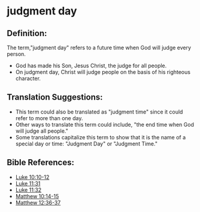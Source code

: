 # judgment day #

## Definition: ##

The term,"judgment day" refers to a future time when God will judge every person.

* God has made his Son, Jesus Christ, the judge for all people.
* On judgment day, Christ will judge people on the basis of his righteous character.

## Translation Suggestions: ##

* This term could also be translated as "judgment time" since it could refer to more than one day.
* Other ways to translate this term could include, "the end time when God will judge all people."
* Some translations capitalize this term to show that it is the name of a special day or time: "Judgment Day" or "Judgment Time."



## Bible References: ##

* [Luke 10:10-12](en/tn/luk/help/10/10)
* [Luke 11:31](en/tn/luk/help/11/31)
* [Luke 11:32](en/tn/luk/help/11/32)
* [Matthew 10:14-15](en/tn/mat/help/10/14)
* [Matthew 12:36-37](en/tn/mat/help/12/36)
